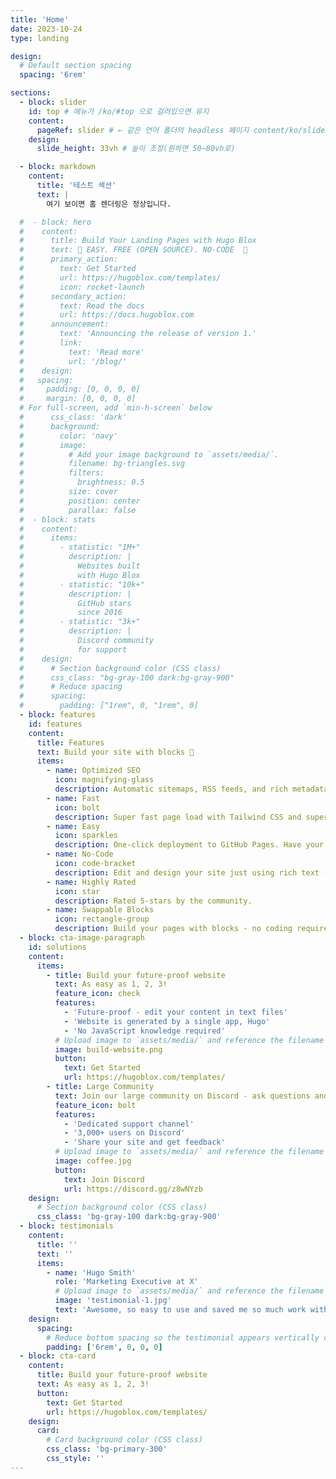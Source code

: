 ```yaml
---
title: 'Home'
date: 2023-10-24
type: landing

design:
  # Default section spacing
  spacing: '6rem'

sections:
  - block: slider
    id: top # 메뉴가 /ko/#top 으로 걸려있으면 유지
    content:
      pageRef: slider # ← 같은 언어 폴더의 headless 페이지 content/ko/slider.md 를 참조
    design:
      slide_height: 33vh # 높이 조정(원하면 50~80vh로)

  - block: markdown
    content:
      title: '테스트 섹션'
      text: |
        여기 보이면 홈 렌더링은 정상입니다.

  #  - block: hero
  #    content:
  #      title: Build Your Landing Pages with Hugo Blox
  #      text: 🧱 EASY. FREE (OPEN SOURCE). NO-CODE  🧱
  #      primary_action:
  #        text: Get Started
  #        url: https://hugoblox.com/templates/
  #        icon: rocket-launch
  #      secondary_action:
  #        text: Read the docs
  #        url: https://docs.hugoblox.com
  #      announcement:
  #        text: 'Announcing the release of version 1.'
  #        link:
  #          text: 'Read more'
  #          url: '/blog/'
  #    design:
  #   spacing:
  #     padding: [0, 0, 0, 0]
  #     margin: [0, 0, 0, 0]
  # For full-screen, add `min-h-screen` below
  #      css_class: 'dark'
  #      background:
  #        color: 'navy'
  #        image:
  #          # Add your image background to `assets/media/`.
  #          filename: bg-triangles.svg
  #          filters:
  #            brightness: 0.5
  #          size: cover
  #          position: center
  #          parallax: false
  #  - block: stats
  #    content:
  #      items:
  #        - statistic: "1M+"
  #          description: |
  #            Websites built
  #            with Hugo Blox
  #        - statistic: "10k+"
  #          description: |
  #            GitHub stars
  #            since 2016
  #        - statistic: "3k+"
  #          description: |
  #            Discord community
  #            for support
  #    design:
  #      # Section background color (CSS class)
  #      css_class: "bg-gray-100 dark:bg-gray-900"
  #      # Reduce spacing
  #      spacing:
  #        padding: ["1rem", 0, "1rem", 0]
  - block: features
    id: features
    content:
      title: Features
      text: Build your site with blocks 🧱
      items:
        - name: Optimized SEO
          icon: magnifying-glass
          description: Automatic sitemaps, RSS feeds, and rich metadata take the pain out of SEO and syndication.
        - name: Fast
          icon: bolt
          description: Super fast page load with Tailwind CSS and super fast site building with Hugo.
        - name: Easy
          icon: sparkles
          description: One-click deployment to GitHub Pages. Have your new website live within 5 minutes!
        - name: No-Code
          icon: code-bracket
          description: Edit and design your site just using rich text (Markdown) and configurable YAML parameters.
        - name: Highly Rated
          icon: star
          description: Rated 5-stars by the community.
        - name: Swappable Blocks
          icon: rectangle-group
          description: Build your pages with blocks - no coding required!
  - block: cta-image-paragraph
    id: solutions
    content:
      items:
        - title: Build your future-proof website
          text: As easy as 1, 2, 3!
          feature_icon: check
          features:
            - 'Future-proof - edit your content in text files'
            - 'Website is generated by a single app, Hugo'
            - 'No JavaScript knowledge required'
          # Upload image to `assets/media/` and reference the filename here
          image: build-website.png
          button:
            text: Get Started
            url: https://hugoblox.com/templates/
        - title: Large Community
          text: Join our large community on Discord - ask questions and get live responses
          feature_icon: bolt
          features:
            - 'Dedicated support channel'
            - '3,000+ users on Discord'
            - 'Share your site and get feedback'
          # Upload image to `assets/media/` and reference the filename here
          image: coffee.jpg
          button:
            text: Join Discord
            url: https://discord.gg/z8wNYzb
    design:
      # Section background color (CSS class)
      css_class: 'bg-gray-100 dark:bg-gray-900'
  - block: testimonials
    content:
      title: ''
      text: ''
      items:
        - name: 'Hugo Smith'
          role: 'Marketing Executive at X'
          # Upload image to `assets/media/` and reference the filename here
          image: 'testimonial-1.jpg'
          text: 'Awesome, so easy to use and saved me so much work with the swappable pre-designed sections!'
    design:
      spacing:
        # Reduce bottom spacing so the testimonial appears vertically centered between sections
        padding: ['6rem', 0, 0, 0]
  - block: cta-card
    content:
      title: Build your future-proof website
      text: As easy as 1, 2, 3!
      button:
        text: Get Started
        url: https://hugoblox.com/templates/
    design:
      card:
        # Card background color (CSS class)
        css_class: 'bg-primary-300'
        css_style: ''
---
```

